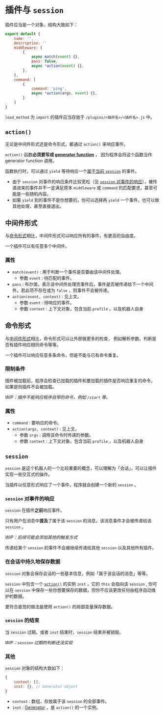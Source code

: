 # 插件与 `session`

插件应当是一个对象，结构大致如下：

```javascript
export default {
    name: '',
    description: ''
    middleware: [
        {
            async match(event) {},
            pass: false, 
            async *action(event) {},
        },
    ],
    command: [
        {
            command: 'ping',
            async *action(args, event) {},
        }
    ]
}
```

`load_method` 为 `import` 的插件应当存放于 `/plugins/<插件名>/<插件名>.js` 中。

## `action()`

无论是中间件形式还是命令形式，都通过 `action()` 来响应事件。

`action()` 函数**必须要写成 [generator function](https://developer.mozilla.org/en-US/docs/Web/JavaScript/Reference/Statements/function*)** ，
因为程序会将这个函数当作 generator function 调用。

函数执行时，可以通过 `yield` 等待响应一个[属于当前 `session`](#session-对事件的响应) 的事件。

- 由于 `session` 对事件的响应条件比较宽松（见 [`session` 对事件的响应](#session-对事件的响应)），被传递进来的事件并不一定满足原本 `middleware` 或 `command` 的匹配要求，甚至可能是一些随机内容。
- 如果 `yield` 到的事件不是你想要的，你可以选择再 `yield` 一个事件，也可以做其他处理，甚至直接退出。

## 中间件形式

与[命令形式](#命令形式)相比，中间件形式可以响应所有的事件，有更高的自由度。

一个插件可以有任意多个中间件。

### 属性

- `match(event)` : 用于判断一个事件是否要由该中间件处理。
  - 参数 `event` : 待匹配的事件。
- `pass` : 布尔值，表示该中间件处理完事件后，事件是否被传递给下一个中间件。若此项不存在或为 `false` ，则事件不会被传递。
- `action(event, context)` : 见上文。
  - 参数 `event` : 待响应的事件。
  - 参数 `context` : 上下文对象，包含当前 `profile` ，以及机器人自身

## 命令形式

与[中间件形式](#中间件形式)相比，命令形式可以让外部做更多的检查，
例如解析参数、判断是否有插件响应相同命令等等。

一个插件可以响应任意多条命令，但是不能与已有命令重复。

### 限制条件

插件被加载前，程序会检查已加载的插件和要加载的插件是否响应重复的命令，
如果是则插件不会被加载。

*WIP：插件不能响应程序自带的命令，例如 `/start` 等。*

### 属性

- `command` : 要响应的命令。
- `action(args, context)` : 见上文。
  - 参数 `args` : 调用该命令时传递的参数。
  - 参数 `context` : 上下文对象，包含当前 `profile` ，以及机器人自身

## `session`

`session` 是这个机器人的一个比较重要的概念，可以理解为「会话」，可以让插件实现一些交互式的操作。

当插件以任意形式响应了一个事件，程序就会创建一个新的 `session` 。

### `session` 对事件的响应

`session` 在插件**之前**响应事件。

只有用户在消息中**提及**了属于该 `session` 的消息，该消息事件才会被传递给该 `session` 。

*WIP：后续可能会添加其他的触发方式*

传递给某个 `session` 的事件不会被继续传递给其他 `session` 以及其他所有插件。

### 在会话中持久地保存数据

`session` 对象会保存会话的一些基本信息，例如「属于该会话的消息」等等。

`session` 中包含一个 [`action()`](#action) 的实例 `inst` ，它的 `this` 会指向该 `session` ,
你可以在 `session` 中保存一些你想要保存的数据，但你不应该更改任何由程序自动维护的数据。

更符合直觉的做法是使用 `action()` 的局部变量保存数据。

### `session` 的结束

当 `session` 过期，或者 `inst` 结束时，`session` 结束并被销毁。

*WIP：`session` 过期的判断还没实现*

### 其他

`session` 对象的结构大致如下：

```javascript
{
    context: [],
    inst: {}, // Generator object
}
```

- `context` : 数组，存放属于该 `session` 的全部事件。
- `inst` : [Generator](https://developer.mozilla.org/en-US/docs/Web/JavaScript/Reference/Global_Objects/Generator) ，是 `action()` 的一个实例。